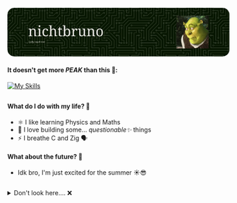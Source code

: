 ![Header](./github-header-image.png)

#### It doesn't get more _PEAK_ than this 🤫:
[![My Skills](https://skillicons.dev/icons?i=c,zig,lua,r,latex)](https://skillicons.dev)
##

#### What do I do with my life? 🤔
- ⚛️ I like learning Physics and Maths
- 🔧 I love building some... _questionable✨_ things
- ⚡ I breathe C and Zig 🗣️

#### What about the future? 🔮
- Idk bro, I'm just excited for the summer ☀️😎
##

<details>
  <summary>Don't look here.... ❌</summary>
  
  #### Inspirational ultra epic quote 👉 _"I forgot the quote :O"_
  #### I use vim btw 🗿
</details>
